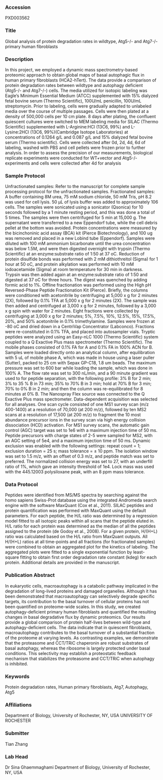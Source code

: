 ### Accession
PXD003562

### Title
Global analysis of protein degradation rates in wildtype, Atg5-/- and Atg7-/- primary human fibroblasts

### Description
In this project, we employed a dynamic mass spectrometry-based proteomic approach to obtain global maps of basal autophagic flux in human primary fibroblasts (HCA2-hTert). The data provide a comparison of protein degradation rates between wildtype and autophagy deficient (Atg5-/- and Atg7-/-) cells. The media utilized for isotopic labeling was Eagle’s Minimum Essential Medium (ATCC) supplemented with 15% dialyzed fetal bovine serum (Thermo Scientific), 100U/mL penicillin, 100U/mL streptomycin. Prior to labeling, cells were gradually adapted to unlabeled media over the course of multiple passages.  Cells were then plated at a density of 500,000 cells per 10 cm plate. 8 days after plating, the confluent quiescent cultures were switched to MEM labeling media for SILAC (Thermo Scientific) supplemented with L-Arginine:HCl (13C6, 99%) and L-Lysine:2HCl (13C6, 99%)(Cambridge Isotope Laboratories) at concentrations of 0.1264 g/L and 0.087 g/L and 15% dialyzed fetal bovine serum (Thermo scientific). Cells were collected after 0d, 2d, 4d, 6d of labeling, washed with PBS and cell pellets were frozen prior to further analysis. In order to assess the precision of our measurements, biological replicate experiments were conducted for WT+vector and Atg5-/- experiments and cells were collected after 4d for analysis

### Sample Protocol
Unfractionated samples:  Refer to the manuscript for complete sample processing protocol for the unfractionated samples.  Fractionated samples:  A buffer containing 8M urea, 75 mM sodium chloride, 50 mM Tris, pH 8.2 was used for cell lysis. 50 μL of lysis buffer was added to approximately 106 cells. The samples were sonicated using a sonicator (Qsonica) for 10 seconds followed by a 1 minute resting period, and this was done a total of 5 times. The samples were then centrifuged for 5 min at 15,000 g. The supernatant were transferred to a new Eppendorf tube, while the cell debris pellet at the bottom was avoided. Protein concentrations were measured by the bicinchoninic acid assay (BCA) kit (Pierce Biotechnology), and 100 ug was removed and placed in a new Lobind tube (Eppendorf).  Samples were diluted with 100 mM ammonium bicarbonate until the urea concentration was below 1.5M, and were then digested overnight with trypsin (Thermo Scientific) at an enzyme:substrate ratio of 1:50 at 37 oC.  Reduction of protein disulfide bonds was performed with 2 mM dithiothreitol (Sigma) for 1 hour at 50 oC, and protein alkylation was performed with 10 mM iodoacetamide (Sigma) at room termperature for 30 min in darkness. Trypsin was then added again at an enzyme:substrate ratio of 1:50 and digested at  37 oC for three hours. The digest was quenched by adding formic acid to 1%.  Offline fractionation was performed using the High pH Reversed-Phase Peptide Fractionation Kit (Pierce).  Briefly, the columns were conditioned with acetonitrile by centrifuging at 5,000 x g for 2 minutes (2X), followed by 0.1% TFA at 5,000 x g for 2 minutes (2X).  The sample was then added and centrifuged at 3,000 x g for 2 minutes, followed by a 3,000 x g spin with water for 2 minutes.  Eight fractions were collected by centrifuging at 3,000 x g for 2 minutes; 5%, 7.5%, 10%, 12.5%, 15%, 17.5%, 20%, and 50% acetonitrile in 0.1% trimethylamine.  Samples were frozen at -80 oC and dried down in a CentriVap Concentrator (Labconco).  Fractions were re-constituted in 0.1% TFA, and placed into autosampler vials.  Tryptic peptides were analyzed using an Easy-nLC 1000 (Thermo Scientific) system coupled to a Q Exactive Plus mass spectrometer (Thermo Scientific). The mobile phases consisted of 0.1% FA for A and 0.1% FA in 100% ACN for B.  Samples were loaded directly onto an analytical column, after equilibration with 5 uL of mobile phase A, which was made in house using a laser puller (Sutter), packed to 25 cm with Sepax GP-C18, 1.8 um beads. The maximum pressure was set to 600 bar while loading the sample, which was done in 100% A.  The flow rate was set to 300 nL/min, and a 90 minute gradient was used to for peptide separation, with the following profile: 3% B for 2 min; 3% to 35 % B in 73 min; 35% to 70% B in 3 min; hold at 70% B for 3 min; 70% to 0% B in 2 min; and then the column was re-equilibrated for 8 minutes at 0% B. The Nanospray Flex source was connected to the Q Exactive Plus mass spectrometer. Data-dependent acquisition was selected for all analyses. One scan cycle consisted of one MS1 survey scan (m/z 400-1400) at a resolution of 70,000 (at 200 m/z), followed by ten MS2 scans at a resolution of 17,500 (at 200 m/z) to fragment the 10 most abundance precursor ions in the survey scan via high energy collision dissociation (HCD) activation. For MS1 survey scans, the automatic gain control (AGC) target was set to 1e6 with a maximum injection time of 50 ms.  Peptide precursors with charge states of 2-5 were sampled for MS2, with an AGC setting of 5e4, and a maximum injection time of 50 ms. Dynamic exclusion was enabled with the following settings: repeat count = 1; exclusion duration = 25 s; mass tolerance = ± 10 ppm. The isolation window was set to 1.5 m/z, with an offset of 0.3 m/z, and peptide match was set to preferred.  The normalized collision energy was set to 27, with an underfill ratio of 1%, which gave an intensity threshold of 1e4.  Lock mass was used with the 445.12003 polysiloxane peak, with an 8 ppm mass tolerance.

### Data Protocol
Peptides were identified from MS/MS spectra by searching against the homo sapiens Swiss-Prot database using the integrated Andromeda search engine with the software MaxQuant (Cox et al., 2011). SILAC peptides and protein quantification was performed with MaxQuant using the default parameters. For each peptide, the H/L ratio was determined by a regression model fitted to all isotopic peaks within all scans that the peptide eluted in. H/L ratio for each protein was determined as the median of all the peptides assigned to the protein (de Godoy et al., 2008). For a given protein, H/(H+L) ratio was calculated based on the H/L ratio from MaxQuant outputs. All H/(H+L) ratios at all time-points and all fractions (for fractionated samples) were combined to obtain an aggregated plot for the kinetics of labeling. The aggregated plots were fitted to a single exponential function by least-square fitting to obtain first order degradation rate constant (kdeg) for each protein. Additional details are provided in the manuscript.

### Publication Abstract
In eukaryotic cells, macroautophagy is a catabolic pathway implicated in the degradation of long-lived proteins and damaged organelles. Although it has been demonstrated that macroautophagy can selectively degrade specific targets, its contribution to the basal turnover of cellular proteins has not been quantified on proteome-wide scales. In this study, we created autophagy-deficient primary human fibroblasts and quantified the resulting changes in basal degradative flux by dynamic proteomics. Our results provide a global comparison of protein half-lives between wild-type and autophagy-deficient cells. The data indicate that in quiescent fibroblasts, macroautophagy contributes to the basal turnover of a substantial fraction of the proteome at varying levels. As contrasting examples, we demonstrate that the proteasome and CCT/TRiC chaperonin are robust substrates of basal autophagy, whereas the ribosome is largely protected under basal conditions. This selectivity may establish a proteostatic feedback mechanism that stabilizes the proteasome and CCT/TRiC when autophagy is inhibited.

### Keywords
Protein degradation rates, Human primary fibroblasts, Atg7, Autophagy, Atg5

### Affiliations
Department of Biology, University of Rochester, NY, USA
UNIVERSITY OF ROCHESTER

### Submitter
Tian Zhang

### Lab Head
Dr Sina Ghaemmaghami
Department of Biology, University of Rochester, NY, USA


